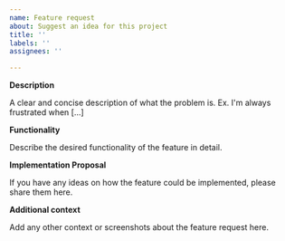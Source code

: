 ```yaml
---
name: Feature request
about: Suggest an idea for this project
title: ''
labels: ''
assignees: ''

---
```


**Description**

A clear and concise description of what the problem is. Ex. I'm always frustrated when [...]

**Functionality**

Describe the desired functionality of the feature in detail.

**Implementation Proposal**

If you have any ideas on how the feature could be implemented, please share them here.

**Additional context**

Add any other context or screenshots about the feature request here.
